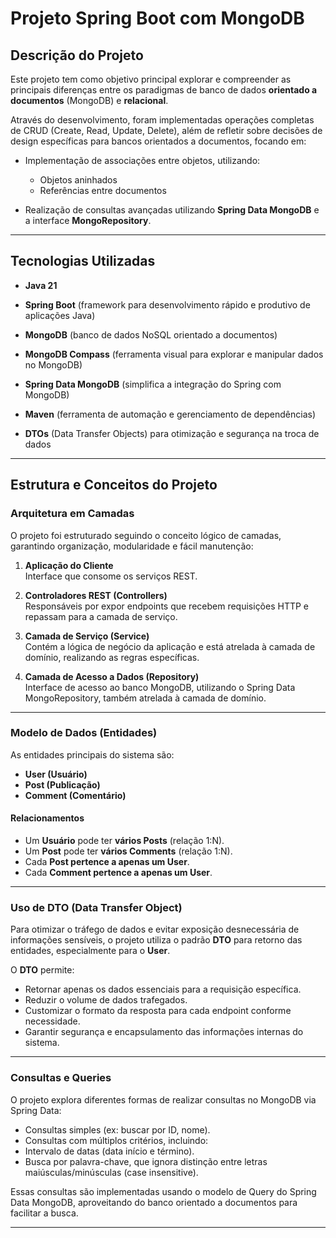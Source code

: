 # Projeto Spring Boot com MongoDB

## Descrição do Projeto

Este projeto tem como objetivo principal explorar e compreender as principais diferenças entre os paradigmas de banco de dados **orientado a documentos** (MongoDB) e **relacional**. 

Através do desenvolvimento, foram implementadas operações completas de CRUD (Create, Read, Update, Delete), além de refletir sobre decisões de design específicas para bancos orientados a documentos, focando em:

- Implementação de associações entre objetos, utilizando:
  - Objetos aninhados
  - Referências entre documentos

- Realização de consultas avançadas utilizando **Spring Data MongoDB** e a interface **MongoRepository**.

---

## Tecnologias Utilizadas

- **Java 21**


- **Spring Boot** (framework para desenvolvimento rápido e produtivo de aplicações Java)


- **MongoDB** (banco de dados NoSQL orientado a documentos)


- **MongoDB Compass** (ferramenta visual para explorar e manipular dados no MongoDB)


- **Spring Data MongoDB** (simplifica a integração do Spring com MongoDB)


- **Maven** (ferramenta de automação e gerenciamento de dependências)


- **DTOs** (Data Transfer Objects) para otimização e segurança na troca de dados

---

## Estrutura e Conceitos do Projeto

### Arquitetura em Camadas

O projeto foi estruturado seguindo o conceito lógico de camadas, garantindo organização, modularidade e fácil manutenção:

1. **Aplicação do Cliente**  
   Interface que consome os serviços REST.


2. **Controladores REST (Controllers)**  
   Responsáveis por expor endpoints que recebem requisições HTTP e repassam para a camada de serviço.


3. **Camada de Serviço (Service)**  
   Contém a lógica de negócio da aplicação e está atrelada à camada de domínio, realizando as regras específicas.


4. **Camada de Acesso a Dados (Repository)**  
   Interface de acesso ao banco MongoDB, utilizando o Spring Data MongoRepository, também atrelada à camada de domínio.

---

### Modelo de Dados (Entidades)

As entidades principais do sistema são:

- **User (Usuário)**
- **Post (Publicação)**
- **Comment (Comentário)**

#### Relacionamentos

- Um **Usuário** pode ter **vários Posts** (relação 1:N).
- Um **Post** pode ter **vários Comments** (relação 1:N).
- Cada **Post pertence a apenas um User**.
- Cada **Comment pertence a apenas um User**.

---

### Uso de **DTO** (Data Transfer Object)

Para otimizar o tráfego de dados e evitar exposição desnecessária de informações sensíveis, o projeto utiliza o padrão **DTO** para retorno das entidades, especialmente para o **User**.

O **DTO** permite:

- Retornar apenas os dados essenciais para a requisição específica.
- Reduzir o volume de dados trafegados.
- Customizar o formato da resposta para cada endpoint conforme necessidade.
- Garantir segurança e encapsulamento das informações internas do sistema.

---

### Consultas e Queries

O projeto explora diferentes formas de realizar consultas no MongoDB via Spring Data:

- Consultas simples (ex: buscar por ID, nome).
- Consultas com múltiplos critérios, incluindo:
- Intervalo de datas (data início e término).
- Busca por palavra-chave, que ignora distinção entre letras maiúsculas/minúsculas (case insensitive).
  
Essas consultas são implementadas usando o modelo de Query do Spring Data MongoDB, aproveitando do banco orientado a documentos para facilitar a busca.

---
